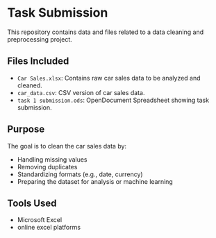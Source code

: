
# Task Submission

This repository contains data and files related to a data cleaning and preprocessing project.

## Files Included

- `Car Sales.xlsx`: Contains raw car sales data to be analyzed and cleaned.
- `car_data.csv`: CSV version of car sales data.
- `task 1 submission.ods`: OpenDocument Spreadsheet showing task submission.

## Purpose

The goal is to clean the car sales data by:
- Handling missing values
- Removing duplicates
- Standardizing formats (e.g., date, currency)
- Preparing the dataset for analysis or machine learning

## Tools Used

- Microsoft Excel
- online excel platforms
